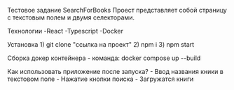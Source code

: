 Тестовое задание SearchForBooks
    Проест представляет собой страницу с текстовым полем и двумя селекторами.

Технологии
    -React
    -Typescript
    -Docker 

Установка
    1) git clone "ссылка на проект"
    2) npm i
    3) npm start

Cборка докер контейнера
    - команда:  docker compose up --build

Как использовать приложение после запуска?
    - Ввод названия кники в текстовом поле
    - Нажатие кнопки поиска
    - Загружатся книги